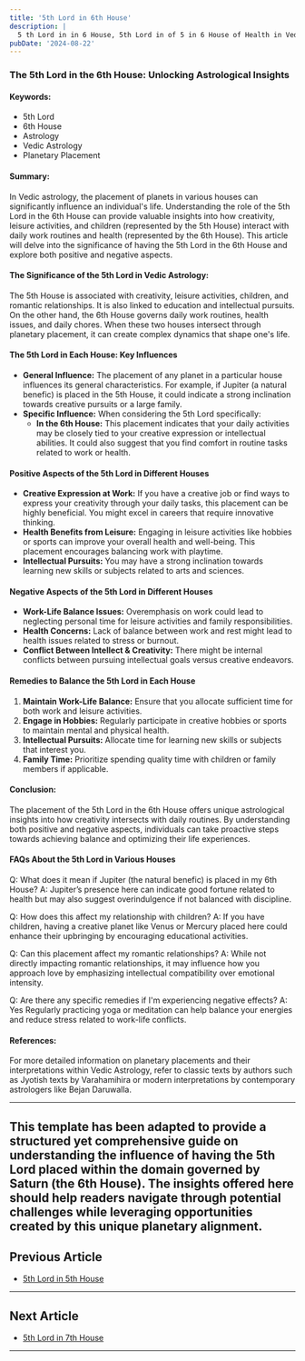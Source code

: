 ```yaml
---
title: '5th Lord in 6th House'
description: |
  5 th Lord in in 6 House, 5th Lord in of 5 in 6 House of Health in Vedic astrology
pubDate: '2024-08-22'
---
```


### The 5th Lord in the 6th House: Unlocking Astrological Insights

#### Keywords:
- 5th Lord
- 6th House
- Astrology
- Vedic Astrology
- Planetary Placement

#### Summary:
In Vedic astrology, the placement of planets in various houses can significantly influence an individual's life. Understanding the role of the 5th Lord in the 6th House can provide valuable insights into how creativity, leisure activities, and children (represented by the 5th House) interact with daily work routines and health (represented by the 6th House). This article will delve into the significance of having the 5th Lord in the 6th House and explore both positive and negative aspects.

#### The Significance of the 5th Lord in Vedic Astrology:
The 5th House is associated with creativity, leisure activities, children, and romantic relationships. It is also linked to education and intellectual pursuits. On the other hand, the 6th House governs daily work routines, health issues, and daily chores. When these two houses intersect through planetary placement, it can create complex dynamics that shape one's life.

#### The 5th Lord in Each House: Key Influences
- **General Influence:** The placement of any planet in a particular house influences its general characteristics. For example, if Jupiter (a natural benefic) is placed in the 5th House, it could indicate a strong inclination towards creative pursuits or a large family.
- **Specific Influence:** When considering the 5th Lord specifically:
  - **In the 6th House:** This placement indicates that your daily activities may be closely tied to your creative expression or intellectual abilities. It could also suggest that you find comfort in routine tasks related to work or health.

#### Positive Aspects of the 5th Lord in Different Houses
- **Creative Expression at Work:** If you have a creative job or find ways to express your creativity through your daily tasks, this placement can be highly beneficial. You might excel in careers that require innovative thinking.
- **Health Benefits from Leisure:** Engaging in leisure activities like hobbies or sports can improve your overall health and well-being. This placement encourages balancing work with playtime.
- **Intellectual Pursuits:** You may have a strong inclination towards learning new skills or subjects related to arts and sciences.

#### Negative Aspects of the 5th Lord in Different Houses
- **Work-Life Balance Issues:** Overemphasis on work could lead to neglecting personal time for leisure activities and family responsibilities.
- **Health Concerns:** Lack of balance between work and rest might lead to health issues related to stress or burnout.
- **Conflict Between Intellect & Creativity:** There might be internal conflicts between pursuing intellectual goals versus creative endeavors.

#### Remedies to Balance the 5th Lord in Each House
1. **Maintain Work-Life Balance:** Ensure that you allocate sufficient time for both work and leisure activities.
2. **Engage in Hobbies:** Regularly participate in creative hobbies or sports to maintain mental and physical health.
3. **Intellectual Pursuits:** Allocate time for learning new skills or subjects that interest you.
4. **Family Time:** Prioritize spending quality time with children or family members if applicable.

#### Conclusion:
The placement of the 5th Lord in the 6th House offers unique astrological insights into how creativity intersects with daily routines. By understanding both positive and negative aspects, individuals can take proactive steps towards achieving balance and optimizing their life experiences.

#### FAQs About the 5th Lord in Various Houses
Q: What does it mean if Jupiter (the natural benefic) is placed in my 6th House?
A: Jupiter’s presence here can indicate good fortune related to health but may also suggest overindulgence if not balanced with discipline.

Q: How does this affect my relationship with children?
A: If you have children, having a creative planet like Venus or Mercury placed here could enhance their upbringing by encouraging educational activities.

Q: Can this placement affect my romantic relationships?
A: While not directly impacting romantic relationships, it may influence how you approach love by emphasizing intellectual compatibility over emotional intensity.

Q: Are there any specific remedies if I'm experiencing negative effects?
A: Yes Regularly practicing yoga or meditation can help balance your energies and reduce stress related to work-life conflicts.

#### References:
For more detailed information on planetary placements and their interpretations within Vedic Astrology, refer to classic texts by authors such as Jyotish texts by Varahamihira or modern interpretations by contemporary astrologers like Bejan Daruwalla.


---

This template has been adapted to provide a structured yet comprehensive guide on understanding the influence of having the 5th Lord placed within the domain governed by Saturn (the 6th House). The insights offered here should help readers navigate through potential challenges while leveraging opportunities created by this unique planetary alignment.
---

## Previous Article
- [5th Lord in 5th House](/blogs-md/1005_5th_Lord_in_all_Houses/100505_5th_Lord_in_5th_House.md)

---

## Next Article
- [5th Lord in 7th House](/blogs-md/1005_5th_Lord_in_all_Houses/100507_5th_Lord_in_7th_House.md)

---
